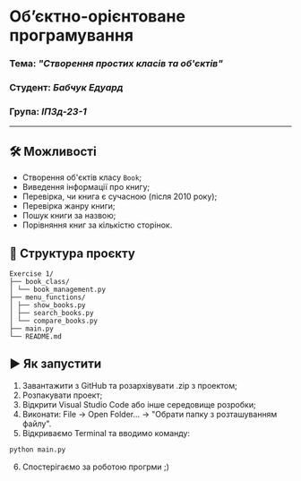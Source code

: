 # Об’єктно-орієнтоване програмування
### Тема: _"Створення простих класів та об'єктів"_
### Студент: _Бабчук Едуард_
### Група: _ІПЗд-23-1_
---
## 🛠 Можливості

- Створення об'єктів класу `Book`;
- Виведення інформації про книгу;
- Перевірка, чи книга є сучасною (після 2010 року);
- Перевірка жанру книги;
- Пошук книги за назвою;
- Порівняння книг за кількістю сторінок.

## 📂 Структура проєкту
```shell
Exercise 1/
├── book_class/
│ └── book_management.py
├── menu_functions/
│ ├── show_books.py
│ ├── search_books.py
│ └── compare_books.py
├── main.py
└── README.md
```

## ▶️ Як запустити
1. Завантажити з GitHub та розархівувати .zip з проектом;
2. Розпакувати проект;
3. Відкрити Visual Studio Code або інше середовище розробки;
4. Виконати: File -> Open Folder... -> "Обрати папку з розташуванням файлу".
5. Відкриваємо Terminal та вводимо команду: 
```bash
python main.py
```
6. Спостерігаємо за роботою прогрми ;)